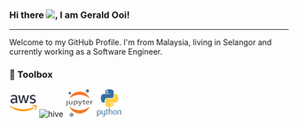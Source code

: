 ### Hi there <img src="https://raw.githubusercontent.com/MartinHeinz/MartinHeinz/master/wave.gif" width="30px">, I am Gerald Ooi!
---
Welcome to my GitHub Profile. I'm from Malaysia, living in Selangor and currently working as a Software Engineer.

### 🧰 Toolbox
<img src='https://github.com/devicons/devicon/blob/master/icons/amazonwebservices/amazonwebservices-original-wordmark.svg' alt='aws' width='50' height='50'> </img>
<img src='https://www.vectorlogo.zone/logos/apache_hive/apache_hive-icon.svg' alt='hive' width='50' height='50'> </img>
<img src='https://github.com/devicons/devicon/blob/master/icons/jupyter/jupyter-original-wordmark.svg' alt='jupyter' width='50' height='50'> </img>
<img src='https://github.com/devicons/devicon/blob/master/icons/python/python-original-wordmark.svg' alt='python' width='50' height='50'> </img>

<!--
**geraldooi/geraldooi** is a ✨ _special_ ✨ repository because its `README.md` (this file) appears on your GitHub profile.

Here are some ideas to get you started:

- 🔭 I’m currently working on ...
- 🌱 I’m currently learning ...
- 👯 I’m looking to collaborate on ...
- 🤔 I’m looking for help with ...
- 💬 Ask me about ...
- 📫 How to reach me: ...
- 😄 Pronouns: ...
- ⚡ Fun fact: ...
-->
